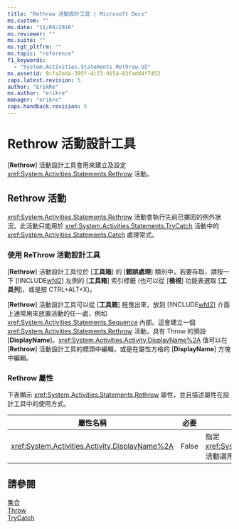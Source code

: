 ```yaml
---
title: "Rethrow 活動設計工具 | Microsoft Docs"
ms.custom: ""
ms.date: "11/04/2016"
ms.reviewer: ""
ms.suite: ""
ms.tgt_pltfrm: ""
ms.topic: "reference"
f1_keywords: 
  - "System.Activities.Statements.Rethrow.UI"
ms.assetid: 9cfa2eda-395f-4cf3-9154-83fadd4f7452
caps.latest.revision: 5
author: "ErikRe"
ms.author: "erikre"
manager: "erikre"
caps.handback.revision: 5
---
```

# Rethrow 活動設計工具
\[**Rethrow**\] 活動設計工具會用來建立及設定 <xref:System.Activities.Statements.Rethrow> 活動。  
  
## Rethrow 活動  
 <xref:System.Activities.Statements.Rethrow> 活動會執行先前已擲回的例外狀況。此活動只能用於 <xref:System.Activities.Statements.TryCatch> 活動中的 <xref:System.Activities.Statements.Catch> 處理常式。  
  
### 使用 ReThrow 活動設計工具  
 \[**Rethrow**\] 活動設計工具位於 \[**工具箱**\] 的 \[**錯誤處理**\] 類別中，若要存取，請按一下 [!INCLUDE[wfd2](../workflow-designer/includes/wfd2_md.md)] 左側的 \[**工具箱**\] 索引標籤 \(也可以從 \[**檢視**\] 功能表選取 \[**工具列**\]，或是按 CTRL\+ALT\+X\)。  
  
 \[**Rethrow**\] 活動設計工具可以從 \[**工具箱**\] 拖曳出來，放到 [!INCLUDE[wfd2](../workflow-designer/includes/wfd2_md.md)] 介面上通常用來放置活動的任一處，例如 <xref:System.Activities.Statements.Sequence> 內部。這會建立一個 <xref:System.Activities.Statements.Rethrow> 活動，具有 Throw 的預設 \[**DisplayName**\]。<xref:System.Activities.Activity.DisplayName%2A> 值可以在 \[**Rethrow**\] 活動設計工具的標頭中編輯，或是在屬性方格的 \[**DisplayName**\] 方塊中編輯。  
  
### Rethrow 屬性  
 下表顯示 <xref:System.Activities.Statements.Rethrow> 屬性，並且描述屬性在設計工具中的使用方式。  
  
|屬性名稱|必要|使用方式|  
|----------|--------|----------|  
|<xref:System.Activities.Activity.DisplayName%2A>|False|指定 <xref:System.Activities.Statements.ReThrow> 活動選用的易記名稱。預設為 Rethrow。|  
  
## 請參閱  
 [集合](../workflow-designer/collection-activity-designers.md)   
 [Throw](../workflow-designer/throw-activity-designer.md)   
 [TryCatch](../workflow-designer/trycatch-activity-designer.md)